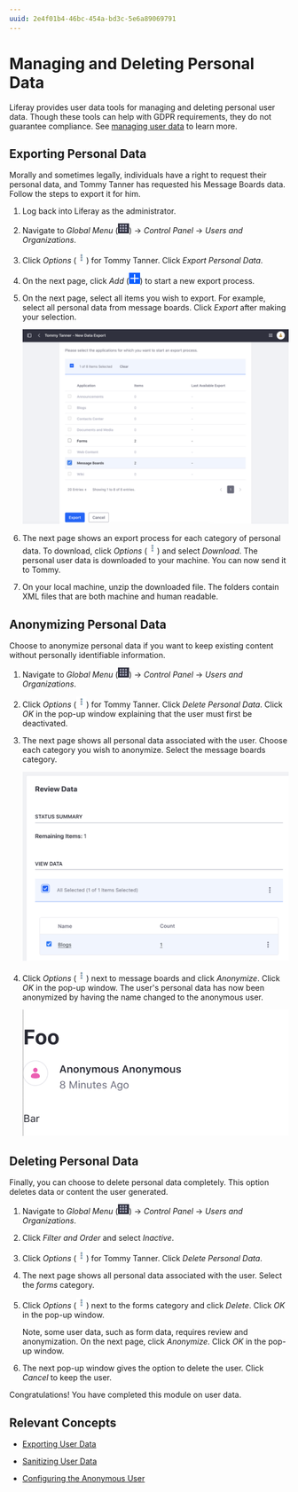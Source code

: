 ```yaml
---
uuid: 2e4f01b4-46bc-454a-bd3c-5e6a89069791
---
```

# Managing and Deleting Personal Data

Liferay provides user data tools for managing and deleting personal user data. Though these tools can help with GDPR requirements, they do not guarantee compliance. See [managing user data](https://learn.liferay.com/w/dxp/users-and-permissions/managing-user-data) to learn more.

## Exporting Personal Data

Morally and sometimes legally, individuals have a right to request their personal data, and Tommy Tanner has requested his Message Boards data. Follow the steps to export it for him.

1. Log back into Liferay as the administrator.

1. Navigate to _Global Menu_ (![Global Menu](../../images/icon-applications-menu.png)) &rarr; _Control Panel_ &rarr; _Users and Organizations_.

1. Click _Options_ (![Options icon](../../images/icon-actions.png)) for Tommy Tanner. Click _Export Personal Data_.

1. On the next page, click _Add_ (![Add icon](../../images/icon-add.png)) to start a new export process.

1. On the next page, select all items you wish to export. For example, select all personal data from message boards. Click _Export_ after making your selection.

   ![Select the items you wish to export.](./managing-and-deleting-personal-data/images/01.png)

1. The next page shows an export process for each category of personal data. To download, click _Options_ (![Options icon](../../images/icon-actions.png)) and select _Download_. The personal user data is downloaded to your machine. You can now send it to Tommy. 

1. On your local machine, unzip the downloaded file. The folders contain XML files that are both machine and human readable. 

## Anonymizing Personal Data

Choose to anonymize personal data if you want to keep existing content without personally identifiable information.

1. Navigate to _Global Menu_ (![Global Menu](../../images/icon-applications-menu.png)) &rarr; _Control Panel_ &rarr; _Users and Organizations_.

1. Click _Options_ (![Options icon](../../images/icon-actions.png)) for Tommy Tanner. Click _Delete Personal Data_. Click _OK_ in the pop-up window explaining that the user must first be deactivated.

1. The next page shows all personal data associated with the user. Choose each category you wish to anonymize. Select the message boards category.

   ![Select each category of data to anonymize.](./managing-and-deleting-personal-data/images/02.png)

1. Click _Options_ (![Options icon](../../images/icon-actions.png)) next to message boards and click _Anonymize_. Click _OK_ in the pop-up window. The user's personal data has now been anonymized by having the name changed to the anonymous user. 

   ![The message board thread no longer shows Tommy Tanner.](./managing-and-deleting-personal-data/images/03.png)

## Deleting Personal Data

Finally, you can choose to delete personal data completely. This option deletes data or content the user generated.

1. Navigate to _Global Menu_ (![Global Menu](../../images/icon-applications-menu.png)) &rarr; _Control Panel_ &rarr; _Users and Organizations_.

1. Click _Filter and Order_ and select _Inactive_.

1. Click _Options_ (![Options icon](../../images/icon-actions.png)) for Tommy Tanner. Click _Delete Personal Data_.

1. The next page shows all personal data associated with the user. Select the _forms_ category.

1. Click _Options_ (![Options icon](../../images/icon-actions.png)) next to the forms category and click _Delete_. Click _OK_ in the pop-up window. 

   Note, some user data, such as form data, requires review and anonymization. On the next page, click _Anonymize_. Click _OK_ in the pop-up window.

1. The next pop-up window gives the option to delete the user. Click _Cancel_ to keep the user.

Congratulations! You have completed this module on user data.

## Relevant Concepts

- [Exporting User Data](https://learn.liferay.com/en/w/dxp/users-and-permissions/managing-user-data/exporting-user-data)

- [Sanitizing User Data](https://learn.liferay.com/en/w/dxp/users-and-permissions/managing-user-data/sanitizing-user-data)

- [Configuring the Anonymous User](https://learn.liferay.com/en/w/dxp/users-and-permissions/managing-user-data/configuring-the-anonymous-user)
